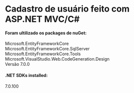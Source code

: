 # Cadastro de usuário feito com ASP.NET MVC/C# 

<h4>Foram ultilizado os packages de nuGet:</h4>

Microsoft.EntityFrameworkCore<br>
Microsoft.EntityFrameworkCore.SqlServer<br>
Microsoft.EntityFrameworkCore.Tools<br>
Microsoft.VisualStudio.Web.CodeGeneration.Design<br>
Versão 7.0.0<br>

<h4>.NET SDKs installed:</h4>
  7.0.100
